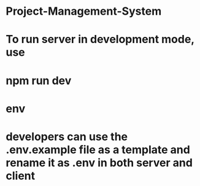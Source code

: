 # Project-Management-System

# To run server in development mode, use
# npm run dev

# env
# developers can use the .env.example file as a template and rename it as .env in both server and client

